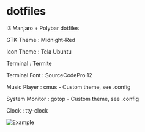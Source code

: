 # dotfiles
i3 Manjaro + Polybar dotfiles

GTK Theme : Midnight-Red

Icon Theme : Tela Ubuntu

Terminal : Termite

Terminal Font : SourceCodePro 12

Music Player : cmus - Custom theme, see .config

System Monitor : gotop - Custom theme, see .config

Clock : tty-clock

![Example](https://i.imgur.com/Gf3PKPg.png)
